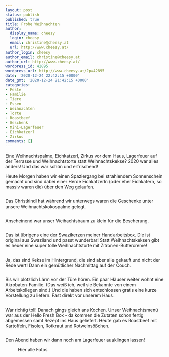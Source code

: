 ```yaml
---
layout: post
status: publish
published: true
title: Frohe Weihnachten
author:
  display_name: cheesy
  login: cheesy
  email: christine@cheesy.at
  url: http://www.cheesy.at/
author_login: cheesy
author_email: christine@cheesy.at
author_url: http://www.cheesy.at/
wordpress_id: 42895
wordpress_url: http://www.cheesy.at/?p=42895
date: '2020-12-24 22:42:15 +0000'
date_gmt: '2020-12-24 21:42:15 +0000'
categories:
- Feste
- Familie
- Tiere
- Essen
- Weihnachten
- Torte
- Roastbeef
- Geschenk
- Mini-Lagerfeuer
- Eichkatzerl
- Zirkus
comments: []
---
```

<!-- wp:paragraph -->
Eine Weihnachtspalme, Eichkatzerl, Zirkus vor dem Haus, Lagerfeuer auf der Terrasse und Weihnachtstorte statt Weihnachtskekse? 2020 war alles anders! Und das war schön und erfrischend!
<!-- /wp:paragraph -->
<!-- wp:paragraph -->
Heute Morgen haben wir einen Spaziergang bei strahlendem Sonnenschein gemacht und sind dabei einer Herde Eichkatzerln (oder eher Eichkatern, so massiv waren die) über den Weg gelaufen.
<!-- /wp:paragraph -->
<!-- wp:image {"id":42871} -->
<figure class="wp-block-image"><img src="{% link _fotos/events/2016-2020/2020/weihnachten/Weihnachten-001-1.jpg %}" alt="" class="wp-image-42871"></figure>
<!-- /wp:image -->
<!-- wp:paragraph -->
Das Christkindl hat während wir unterwegs waren die Geschenke unter unsere Weihnachtskokospalme gelegt.
<!-- /wp:paragraph -->
<!-- wp:image {"id":42881} -->
<figure class="wp-block-image"><img src="{% link _fotos/events/2016-2020/2020/weihnachten/Weihnachten-011.jpg %}" alt="" class="wp-image-42881"></figure>
<!-- /wp:image -->
<!-- wp:paragraph -->
Anscheinend war unser Weihachtsbaum zu klein für die Bescherung.
<!-- /wp:paragraph -->
<!-- wp:image {"id":42891} -->
<figure class="wp-block-image"><img src="{% link _fotos/events/2016-2020/2020/weihnachten/Weihnachten-021.jpg %}" alt="" class="wp-image-42891"></figure>
<!-- /wp:image -->
<!-- wp:paragraph -->
Das ist übrigens eine der Swazikerzen meiner Handarbeitsbox. Die ist original aus Swaziland und passt wunderbar!
<!-- /wp:paragraph -->
<!-- wp:paragraph -->
Statt Weihnachtskeksen gibt es heuer eine super tolle Weihnachtstorte mit Zitronen-Buttercreme!
<!-- /wp:paragraph -->
<!-- wp:image {"id":42880} -->
<figure class="wp-block-image"><img src="{% link _fotos/events/2016-2020/2020/weihnachten/Weihnachten-010.jpg %}" alt="" class="wp-image-42880"></figure>
<!-- /wp:image -->
<!-- wp:paragraph -->
Ja, das sind Kekse im Hintergrund, die sind aber alle gekauft und nicht der Rede wert!
<!-- /wp:paragraph -->
<!-- wp:paragraph -->
Dann ein gemütlicher Nachmittag auf der Couch.
<!-- /wp:paragraph -->
<!-- wp:image {"id":42882} -->
<figure class="wp-block-image"><img src="{% link _fotos/events/2016-2020/2020/weihnachten/Weihnachten-012.jpg %}" alt="" class="wp-image-42882"></figure>
<!-- /wp:image -->
<!-- wp:paragraph -->
Bis wir plötzlich Lärm vor der Türe hören. Ein paar Häuser weiter wohnt eine Akrobaten-Familie. (Das weiß ich, weil sie Bekannte von einem Arbeitskollegen sind.) Und die haben sich entschlossen gratis eine kurze Vorstellung zu liefern. Fast direkt vor unserem Haus.
<!-- /wp:paragraph -->
<!-- wp:image {"id":42884} -->
<figure class="wp-block-image"><img src="{% link _fotos/events/2016-2020/2020/weihnachten/Weihnachten-014.jpg %}" alt="" class="wp-image-42884"></figure>
<!-- /wp:image -->
<!-- wp:paragraph -->
War richtig toll! Danach gings gleich ans Kochen. Unser Weihnachtsmenü war aus der Hello Fresh Box - da kommen die Zutaten schon fertig abgemessen samt Rezept ins Haus geliefert. Heute gab es Roastbeef mit Kartoffeln, Fisolen, Rotkraut und Rotweinsößchen.
<!-- /wp:paragraph -->
<!-- wp:image {"id":42886} -->
<figure class="wp-block-image"><img src="{% link _fotos/events/2016-2020/2020/weihnachten/Weihnachten-016.jpg %}" alt="" class="wp-image-42886"></figure>
<!-- /wp:image -->
<!-- wp:paragraph -->
Den Abend haben wir dann noch am Lagerfeuer ausklingen lassen!
<!-- /wp:paragraph -->
<!-- wp:image {"id":42893,"linkDestination":"custom"} -->
<figure class="wp-block-image"><a href="{% link _fotos/events/2016-2020/2020/weihnachten/index.md %}"><img src="{% link _fotos/events/2016-2020/2020/weihnachten/Weihnachten-023.jpg %}" alt="" class="wp-image-42893"></a><br>
<figcaption>Hier alle Fotos</figcaption>
</figure>
<!-- /wp:image -->
